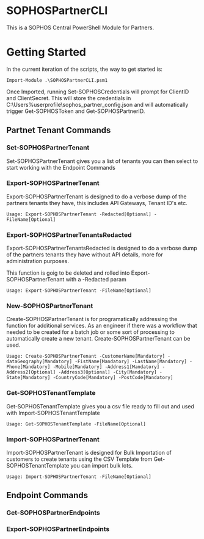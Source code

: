 # SOPHOSPartnerCLI
This is a SOPHOS Central PowerShell Module for Partners.

# Getting Started

In the current iteration of the scripts, the way to get started is:

```Import-Module .\SOPHOSPartnerCLI.psm1```

Once Imported, running Set-SOPHOSCredentials will prompt for ClientID and ClientSecret. This will store the credentials in C:\Users\%userprofile\sophos_partner_config.json and will automatically trigger Get-SOPHOSToken and Get-SOPHOSPartnerID.

## Partnet Tenant Commands

### Set-SOPHOSPartnerTenant
Set-SOPHOSPartnerTenant gives you a list of tenants you can then select to start working with the Endpoint Commands

### Export-SOPHOSPartnerTenant
Export-SOPHOSPartnerTenant is designed to do a verbose dump of the partners tenants they have, this includes API Gateways, Tenant ID's etc.

```Usage: Export-SOPHOSPartnerTenant -Redacted[Optional] -FileName[Optional]```

### Export-SOPHOSPartnerTenantsRedacted
Export-SOPHOSPartnerTenantsRedacted is designed to do a verbose dump of the partners tenants they have without API details, more for administration purposes.

This function is goig to be deleted and rolled into Export-SOPHOSPartnerTenant with a -Redacted param

```Usage: Export-SOPHOSPartnerTenant -FileName[Optional]```

### New-SOPHOSPartnerTenant
Create-SOPHOSPartnerTenant is for programatically addressing the function for additional services. As an engineer if there was a workflow that needed to be created for a batch job or some sort of processing to automatically create a new tenant. Create-SOPHOSPartnerTenant can be used.

```Usage: Create-SOPHOSPartnerTenant -CustomerName[Mandatory] -dataGeography[Mandatory] -FistName[Mandatory] -LastName[Mandatory] -Phone[Mandatory] -Mobile[Mandatory] -Address1[Mandatory] -Address2[Optional] -Address3[Optional] -City[Mandatory] -State[Mandatory] -CountryCode[Mandatory] -PostCode[Mandatory]```


### Get-SOPHOSTenantTemplate
Get-SOPHOSTenantTemplate gives you a csv file ready to fill out and used with Import-SOPHOSTenantTemplate

```Usage: Get-SOPHOSTenantTemplate -FileName[Optional]```

### Import-SOPHOSPartnerTenant
Import-SOPHOSPartnerTenant is designed for Bulk Importation of customers to create tenants using the CSV Template from Get-SOPHOSTenantTemplate you can import bulk lots.

```Usage: Import-SOPHOSPartnerTenant -FileName[Optional]```

## Endpoint Commands
### Get-SOPHOSPartnerEndpoints

### Export-SOPHOSPartnerEndpoints

